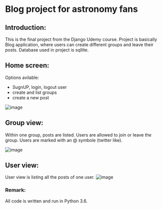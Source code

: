 # Blog project for astronomy fans

## Introduction:
This is the final project from the Django Udemy course. Project is basically Blog application, where users can create different groups and leave their posts.
Database used in project is sqllite.

## Home screen:
Options avilable:
- SugnUP, login, logout user
- create and list groups
- create a new post

![image](https://user-images.githubusercontent.com/22866358/32413982-ea993326-c21c-11e7-885e-68ff11d5ce18.png)


## Group view:
Within one group, posts are listed. Users are allowed to join or leave the group. Users are marked with an @ symbole (twitter like).

![image](https://user-images.githubusercontent.com/22866358/32413996-3c76fd5e-c21d-11e7-91f7-a676ff485ae6.png)

## User view:
User view is listing all the posts of one user.
![image](https://user-images.githubusercontent.com/22866358/32414025-2e6d40be-c21e-11e7-941b-778effe66b1c.png)

### Remark:
All code is written and run in Python 3.6.
